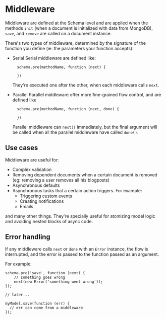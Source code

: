 
Middleware
==========

Middleware are defined at the Schema level and are applied when the methods
`init` (when a document is initialized with data from MongoDB), `save`, and
`remove` are called on a document instance.

There's two types of middleware, determined by the signature of the function
you define (ie: the parameters your function accepts):

- Serial
  Serial middleware are defined like:

        schema.pre(methodName, function (next) {

        })

  They're executed one after the other, when each middleware calls `next`.

- Parallel
  Parallel middleware offer more fine-grained flow control, and are defined
  like

        schema.pre(methodName, function (next, done) {

        })

  Parallel middleware can `next()` immediately, but the final argument will be
  called when all the parallel middleware have called `done()`.

## Use cases

Middleware are useful for:

- Complex validation
- Removing dependent documents when a certain document is removed (eg:
removing a user removes all his blogposts)
- Asynchronous defaults
- Asynchronous tasks that a certain action triggers. For example:
  - Triggering custom events
  - Creating notifications
  - Emails

and many other things. They're specially useful for atomizing model logic
and avoiding nested blocks of async code.

## Error handling

If any middleware calls `next` or `done` with an `Error` instance, the flow is
interrupted, and the error is passed to the function passed as an argument.

For example:

    schema.pre('save', function (next) {
        // something goes wrong
        next(new Error('something went wrong'));
    });

    // later...

    myModel.save(function (err) {
      // err can come from a middleware
    });
